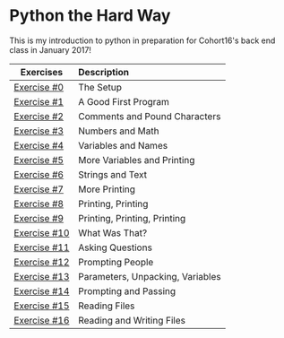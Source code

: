 # Python the Hard Way

 This is my introduction to python in preparation for Cohort16's back end class in January 2017!

| Exercises | Description |
| ---  | :--- |
| [Exercise #0](ex00.py) | The Setup |
| [Exercise #1](ex01.py) | A Good First Program |
| [Exercise #2](ex02.py) | Comments and Pound Characters |
| [Exercise #3](ex03.py) | Numbers and Math |
| [Exercise #4](ex04.py) | Variables and Names |
| [Exercise #5](ex05.py) | More Variables and Printing |
| [Exercise #6](ex06.py) | Strings and Text |
| [Exercise #7](ex07.py) | More Printing |
| [Exercise #8](ex08.py) | Printing, Printing |
| [Exercise #9](ex09.py) | Printing, Printing, Printing |
| [Exercise #10](ex10.py) | What Was That? |
| [Exercise #11](ex11.py) | Asking Questions |
| [Exercise #12](ex12.py) | Prompting People |
| [Exercise #13](ex13.py) | Parameters, Unpacking, Variables |
| [Exercise #14](ex14.py) | Prompting and Passing |
| [Exercise #15](ex15.py) | Reading Files |
| [Exercise #16](ex16.py) | Reading and Writing Files |
